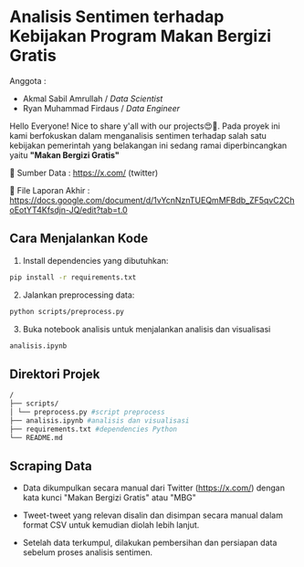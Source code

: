 # Analisis Sentimen terhadap Kebijakan Program Makan Bergizi Gratis

Anggota :

- Akmal Sabil Amrullah / _Data Scientist_
- Ryan Muhammad Firdaus / _Data Engineer_

Hello Everyone! Nice to share y'all with our projects😍🫶. Pada proyek ini kami berfokuskan dalam menganalisis sentimen terhadap salah satu kebijakan pemerintah yang belakangan ini sedang ramai diperbincangkan yaitu **"Makan Bergizi Gratis"**

🔗 Sumber Data : https://x.com/ (twitter)

🔗 File Laporan Akhir : https://docs.google.com/document/d/1vYcnNznTUEQmMFBdb_ZF5qvC2ChoEotYT4Kfsdjn-JQ/edit?tab=t.0

## Cara Menjalankan Kode

1. Install dependencies yang dibutuhkan:

```bash
pip install -r requirements.txt
```

2. Jalankan preprocessing data:

```bash
python scripts/preprocess.py
```

3. Buka notebook analisis untuk menjalankan analisis dan visualisasi

```bash
analisis.ipynb
```

## Direktori Projek

```bash
/
├── scripts/
│ └── preprocess.py #script preprocess
├── analisis.ipynb #analisis dan visualisasi
├── requirements.txt #dependencies Python
└── README.md
```

## Scraping Data

- Data dikumpulkan secara manual dari Twitter (https://x.com/) dengan kata kunci "Makan Bergizi Gratis" atau "MBG"

- Tweet-tweet yang relevan disalin dan disimpan secara manual dalam format CSV untuk kemudian diolah lebih lanjut.

- Setelah data terkumpul, dilakukan pembersihan dan persiapan data sebelum proses analisis sentimen.
